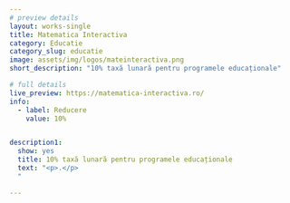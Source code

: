 ```yaml
---
# preview details
layout: works-single
title: Matematica Interactiva
category: Educatie
category_slug: educatie
image: assets/img/logos/mateinteractiva.png
short_description: "10% taxă lunară pentru programele educaționale"

# full details
live_preview: https://matematica-interactiva.ro/
info:
  - label: Reducere
    value: 10%


description1:
  show: yes
  title: 10% taxă lunară pentru programele educaționale
  text: "<p>.</p>
  "

---
```

